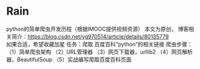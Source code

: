 # Rain
python的简单爬虫开发历程（根据IMOOC提供视频资源）
本文为原创，
博客相关简介：https://blog.csdn.net/yg970514/article/details/80135779	
如果合适，希望收藏加星
任务：爬取 百度百科“python”的相关链接
爬虫步骤：
（1）简单爬虫架构
（2）URL管理器
（3）网页下载器，urllib2
（4）网页解析器，BeautifulSoup
（5）实战编写爬取百度百科页面

